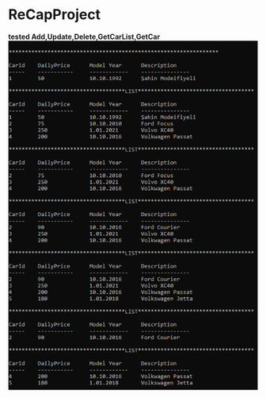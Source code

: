 # ReCapProject
**tested Add,Update,Delete,GetCarList,GetCar**
![](https://github.com/mahmutAkbas/ReCapProject/blob/master/324324324.PNG)
